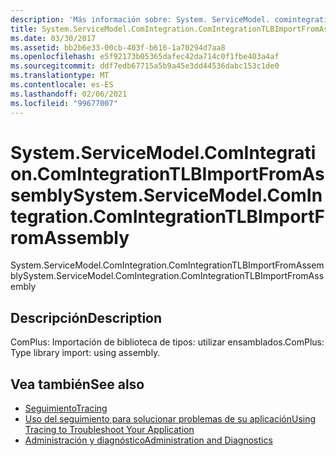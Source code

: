 ```yaml
---
description: 'Más información sobre: System. ServiceModel. comintegration. ComIntegrationTLBImportFromAssembly'
title: System.ServiceModel.ComIntegration.ComIntegrationTLBImportFromAssembly
ms.date: 03/30/2017
ms.assetid: bb2b6e33-00cb-403f-b616-1a70294d7aa8
ms.openlocfilehash: e5f92173b05365dafec42da714c0f1fbe403a4af
ms.sourcegitcommit: ddf7edb67715a5b9a45e3dd44536dabc153c1de0
ms.translationtype: MT
ms.contentlocale: es-ES
ms.lasthandoff: 02/06/2021
ms.locfileid: "99677007"
---
```

# <a name="systemservicemodelcomintegrationcomintegrationtlbimportfromassembly"></a><span data-ttu-id="94198-103">System.ServiceModel.ComIntegration.ComIntegrationTLBImportFromAssembly</span><span class="sxs-lookup"><span data-stu-id="94198-103">System.ServiceModel.ComIntegration.ComIntegrationTLBImportFromAssembly</span></span>

<span data-ttu-id="94198-104">System.ServiceModel.ComIntegration.ComIntegrationTLBImportFromAssembly</span><span class="sxs-lookup"><span data-stu-id="94198-104">System.ServiceModel.ComIntegration.ComIntegrationTLBImportFromAssembly</span></span>  
  
## <a name="description"></a><span data-ttu-id="94198-105">Descripción</span><span class="sxs-lookup"><span data-stu-id="94198-105">Description</span></span>  

 <span data-ttu-id="94198-106">ComPlus: Importación de biblioteca de tipos: utilizar ensamblados.</span><span class="sxs-lookup"><span data-stu-id="94198-106">ComPlus: Type library import: using assembly.</span></span>  
  
## <a name="see-also"></a><span data-ttu-id="94198-107">Vea también</span><span class="sxs-lookup"><span data-stu-id="94198-107">See also</span></span>

- [<span data-ttu-id="94198-108">Seguimiento</span><span class="sxs-lookup"><span data-stu-id="94198-108">Tracing</span></span>](index.md)
- [<span data-ttu-id="94198-109">Uso del seguimiento para solucionar problemas de su aplicación</span><span class="sxs-lookup"><span data-stu-id="94198-109">Using Tracing to Troubleshoot Your Application</span></span>](using-tracing-to-troubleshoot-your-application.md)
- [<span data-ttu-id="94198-110">Administración y diagnóstico</span><span class="sxs-lookup"><span data-stu-id="94198-110">Administration and Diagnostics</span></span>](../index.md)
